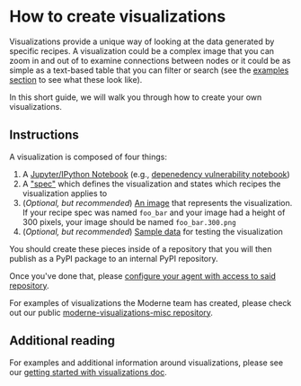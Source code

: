 # How to create visualizations

Visualizations provide a unique way of looking at the data generated by specific recipes. A visualization could be a complex image that you can zoom in and out of to examine connections between nodes or it could be as simple as a text-based table that you can filter or search (see the [examples section](visualizations.md#visualization-examples) to see what these look like).

In this short guide, we will walk you through how to create your own visualizations.

## Instructions

A visualization is composed of four things:

1. A [Jupyter/IPython Notebook](https://ipython.org/notebook.html) (e.g., [depenedency vulnerability notebook](https://github.com/moderneinc/moderne-visualizations-misc/blob/main/moderne_visualizations_misc/dependency_vulnerabilities.ipynb))
2. A ["spec"](https://github.com/moderneinc/moderne-visualizations-misc/blob/main/moderne_visualizations_misc/specs/dependency_vulnerabilities.yml) which defines the visualization and states which recipes the visualization applies to
3. (_Optional, but recommended_) [An image](https://github.com/moderneinc/moderne-visualizations-misc/blob/main/moderne_visualizations_misc/images/dependency_vulnerabilities.300.png) that represents the visualization. If your recipe spec was named `foo_bar` and your image had a height of 300 pixels, your image should be named `foo_bar.300.png`
4. (_Optional, but recommended_) [Sample data](https://github.com/moderneinc/moderne-visualizations-misc/blob/main/samples/dependency_vulnerabilities.csv) for testing the visualization

You should create these pieces inside of a repository that you will then publish as a PyPI package to an internal PyPI repository.

Once you've done that, please [configure your agent with access to said repository](/administrator-documentation/moderne-platform/how-to-guides/agent-configuration/configure-an-agent-with-pypi-access-visualizations.md).

For examples of visualizations the Moderne team has created, please check out our public [moderne-visualizations-misc repository](https://github.com/moderneinc/moderne-visualizations-misc).

## Additional reading

For examples and additional information around visualizations, please see our [getting started with visualizations doc](/user-documentation/moderne-platform/getting-started/visualizations.md).